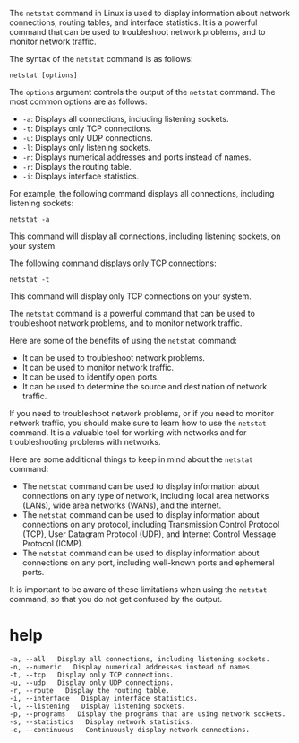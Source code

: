 The `netstat` command in Linux is used to display information about network connections, routing tables, and interface statistics. It is a powerful command that can be used to troubleshoot network problems, and to monitor network traffic.

The syntax of the `netstat` command is as follows:

```
netstat [options]
```

The `options` argument controls the output of the `netstat` command. The most common options are as follows:

* `-a`: Displays all connections, including listening sockets.
* `-t`: Displays only TCP connections.
* `-u`: Displays only UDP connections.
* `-l`: Displays only listening sockets.
* `-n`: Displays numerical addresses and ports instead of names.
* `-r`: Displays the routing table.
* `-i`: Displays interface statistics.

For example, the following command displays all connections, including listening sockets:

```
netstat -a
```

This command will display all connections, including listening sockets, on your system.

The following command displays only TCP connections:

```
netstat -t
```

This command will display only TCP connections on your system.

The `netstat` command is a powerful command that can be used to troubleshoot network problems, and to monitor network traffic.

Here are some of the benefits of using the `netstat` command:

* It can be used to troubleshoot network problems.
* It can be used to monitor network traffic.
* It can be used to identify open ports.
* It can be used to determine the source and destination of network traffic.

If you need to troubleshoot network problems, or if you need to monitor network traffic, you should make sure to learn how to use the `netstat` command. It is a valuable tool for working with networks and for troubleshooting problems with networks.

Here are some additional things to keep in mind about the `netstat` command:

* The `netstat` command can be used to display information about connections on any type of network, including local area networks (LANs), wide area networks (WANs), and the internet.
* The `netstat` command can be used to display information about connections on any protocol, including Transmission Control Protocol (TCP), User Datagram Protocol (UDP), and Internet Control Message Protocol (ICMP).
* The `netstat` command can be used to display information about connections on any port, including well-known ports and ephemeral ports.

It is important to be aware of these limitations when using the `netstat` command, so that you do not get confused by the output.
# help 

```
-a, --all   Display all connections, including listening sockets.
-n, --numeric   Display numerical addresses instead of names.
-t, --tcp   Display only TCP connections.
-u, --udp   Display only UDP connections.
-r, --route   Display the routing table.
-i, --interface   Display interface statistics.
-l, --listening   Display listening sockets.
-p, --programs   Display the programs that are using network sockets.
-s, --statistics   Display network statistics.
-c, --continuous   Continuously display network connections.
```




